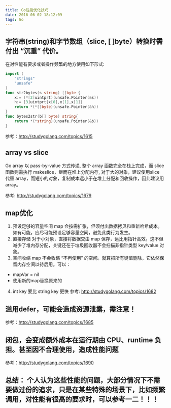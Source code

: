```yaml
---
title: Go性能优化技巧
date: 2016-06-02 18:12:09
tags: Go
---
```

## 字符串(string)和字节数组（slice, [ ]byte）转换时需付出 “沉重” 代价。
在对性能有要求或者操作频繁的地方使用如下形式:
```Go
import (
	"strings"
	"unsafe"
)
func str2bytes(s string) []byte {
	x:= (*[2]uintprt)(unsafe.Pointer(&s))
	h:= [3]uintprt{x[0],x[1],x[1]}
	return *(*[]byte)(unsafe.Pointer(&h))
}
func bytes2str(b[] byte) string{
	return *(*string)(unsafe.Pointer(&b))
}
```
参考：http://studygolang.com/topics/1615

## array vs slice
Go array 以 pass-by-value 方式传递, 整个 array 函数完全在栈上完成，而 slice 函数则需执行 makeslice，继而在堆上分配内存, 对于大的对象，建议使用slice 代替 array，而短小的对象，复制成本远小于在堆上分配和回收操作，因此建议用array。

参考: http://studygolang.com/topics/1679
## map优化
1. 预设足够的容量空间
map 会按需扩张，但须付出数据拷贝和重新哈希成本。如有可能，应尽可能预设足够容量空间，避免此类行为发生。
2. 直接存储
对于小对象，直接将数据交由 map 保存，远比用指针高效。这不但减少了堆内存分配，关键还在于垃圾回收器不会扫描非指针类型 key/value 对象。
3. 空间收缩
map 不会收缩 “不再使用” 的空间。就算把所有键值删除，它依然保留内存空间以待后用。可以：
* mapVar = nil
* 使用新的map替换原来的
4. int key 要比 string key 更快
参考: http://studygolang.com/topics/1682

## 滥用defer，可能会造成资源泄露，需注意！
参考：http://studygolang.com/topics/1685

## 闭包，会变成额外成本在运行期由 CPU、runtime 负担。甚至因不合理使用，造成性能问题
参考：http://studygolang.com/topics/1690

## 总结： 个人认为这些性能的问题，大部分情况下不需要做过份的追求，只是在某些特殊的场景下，比如频繁调用，对性能有很高的要求时，可以参考一二！！！
